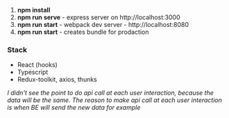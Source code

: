 1. <strong> npm install</strong>
2. <strong> npm run serve</strong> - express server on http://localhost:3000
3. <strong> npm run start</strong> - webpack dev server - http://localhost:8080
4. <strong> npm run start</strong> - creates bundle for prodaction
<h3>Stack</h3>
<ul>
<li>React (hooks)</li>
<li>Typescript</li>
<li>Redux-toolkit, axios, thunks</li>
</ul>
<i>I didn't see the point to do api call at each user interaction, because the data will be the same. The reason to make api call at each user interaction is when BE will send the new data for example</i>

